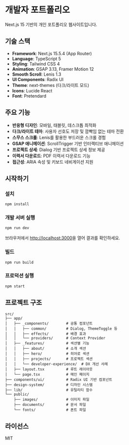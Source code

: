 # 개발자 포트폴리오

Next.js 15 기반의 개인 포트폴리오 웹사이트입니다.

## 기술 스택

- **Framework**: Next.js 15.5.4 (App Router)
- **Language**: TypeScript 5
- **Styling**: Tailwind CSS 4
- **Animation**: GSAP 3.13, Framer Motion 12
- **Smooth Scroll**: Lenis 1.3
- **UI Components**: Radix UI
- **Theme**: next-themes (다크/라이트 모드)
- **Icons**: Lucide React
- **Font**: Pretendard

## 주요 기능

- **반응형 디자인**: 모바일, 태블릿, 데스크톱 최적화
- **다크/라이트 테마**: 사용자 선호도 저장 및 깜빡임 없는 테마 전환
- **스무스 스크롤**: Lenis를 활용한 부드러운 스크롤 경험
- **GSAP 애니메이션**: ScrollTrigger 기반 인터랙티브 애니메이션
- **프로젝트 상세**: Dialog 기반 프로젝트 상세 정보 제공
- **이력서 다운로드**: PDF 이력서 다운로드 기능
- **접근성**: ARIA 속성 및 키보드 네비게이션 지원

## 시작하기

### 설치

```bash
npm install
```

### 개발 서버 실행

```bash
npm run dev
```

브라우저에서 [http://localhost:3000](http://localhost:3000)을 열어 결과를 확인하세요.

### 빌드

```bash
npm run build
```

### 프로덕션 실행

```bash
npm start
```

## 프로젝트 구조

```
src/
├── app/
│   ├── _components/        # 공통 컴포넌트
│   │   ├── common/         # Dialog, ThemeToggle 등
│   │   ├── effects/        # 배경 효과
│   │   └── providers/      # Context Provider
│   ├── _features/          # 섹션별 기능
│   │   ├── about/          # 소개 섹션
│   │   ├── hero/           # 히어로 섹션
│   │   ├── projects/       # 프로젝트 섹션
│   │   └── developer-experience/  # DX 개선 사례
│   ├── layout.tsx          # 루트 레이아웃
│   └── page.tsx            # 메인 페이지
├── components/ui/          # Radix UI 기반 컴포넌트
├── design-system/          # 디자인 시스템
├── lib/                    # 유틸리티 함수
└── public/
    ├── images/             # 이미지 파일
    ├── documents/          # 문서 파일
    └── fonts/              # 폰트 파일
```

## 라이선스

MIT

